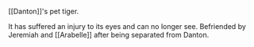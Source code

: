 [[Danton]]'s pet tiger.

It has suffered an injury to its eyes and can no longer see. Befriended by Jeremiah and [[Arabelle]] after being separated from Danton.